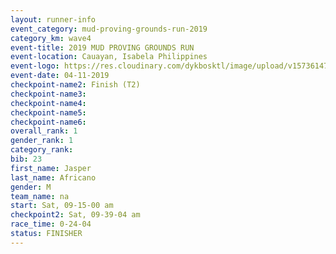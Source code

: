 ```yaml
---
layout: runner-info 
event_category: mud-proving-grounds-run-2019 
category_km: wave4 
event-title: 2019 MUD PROVING GROUNDS RUN 
event-location: Cauayan, Isabela Philippines 
event-logo: https://res.cloudinary.com/dykbosktl/image/upload/v1573614753/Logo/logo_ncmyxh.jpg
event-date: 04-11-2019 
checkpoint-name2: Finish (T2) 
checkpoint-name3: 
checkpoint-name4: 
checkpoint-name5: 
checkpoint-name6: 
overall_rank: 1
gender_rank: 1
category_rank: 
bib: 23
first_name: Jasper
last_name: Africano
gender: M
team_name: na
start: Sat, 09-15-00 am
checkpoint2: Sat, 09-39-04 am
race_time: 0-24-04
status: FINISHER
---
```

